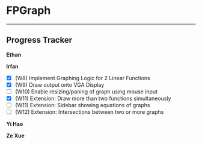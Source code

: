 # FPGraph
___

## Progress Tracker

**Ethan**


**Irfan**
- [X] (W8)  Implement Graphing Logic for 2 Linear Functions
- [X] (W9)  Draw output onto VGA Display
- [ ] (W10) Enable resizing/paning of graph using mouse input
- [X] (W11) Extension: Draw more than two functions simultaneously
- [ ] (W11) Extension: Sidebar showing equations of graphs
- [ ] (W12) Extension: Intersections between two or more graphs

**Yi Hao**

**Ze Xue**


